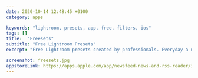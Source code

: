 ```yaml
---
date: 2020-10-14 12:48:45 +0100
category: apps

keywords: "lightroom, presets, app, free, filters, ios"
tags: []
title:  "Freesets"
subtitle: "Free Lightroom Presets"
excerpt: "Free Lightroom presets created by professionals. Everyday a new premium preset to enhance your pics on the go."

screenshot: freesets.jpg
appstoreLink: https://apps.apple.com/app/newsfeed-news-and-rss-reader/id1456526971
---
```

